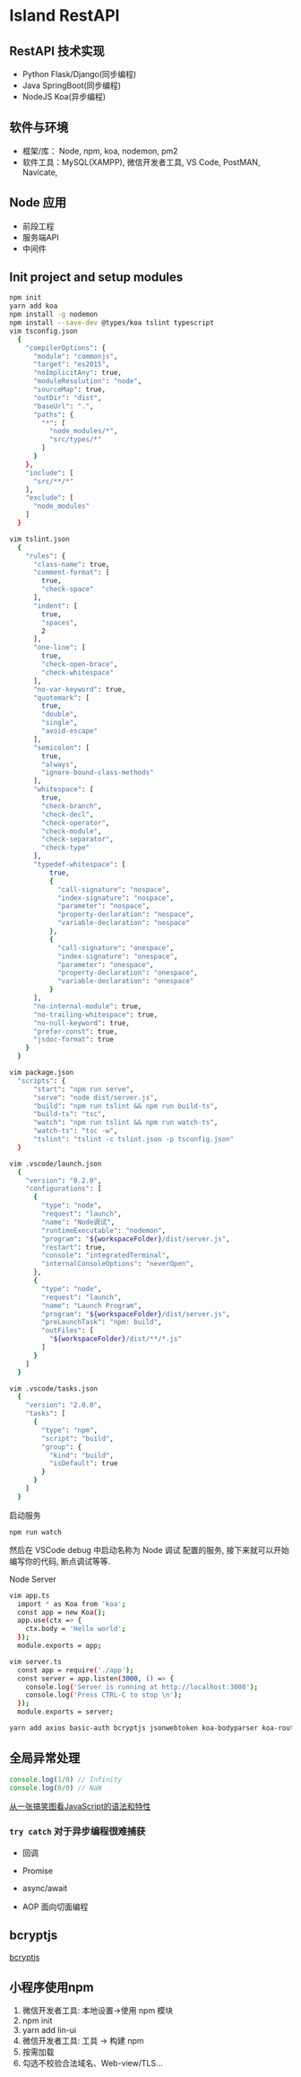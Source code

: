 # Island RestAPI

## RestAPI 技术实现

- Python Flask/Django(同步编程)
- Java SpringBoot(同步编程)
- NodeJS Koa(异步编程)

## 软件与环境

- 框架/库： Node, npm, koa, nodemon, pm2
- 软件工具：MySQL(XAMPP), 微信开发者工具, VS Code, PostMAN, Navicate,

## Node 应用

- 前段工程
- 服务端API
- 中间件

## Init project and setup modules

```sh
npm init
yarn add koa
npm install -g nodemon
npm install --save-dev @types/koa tslint typescript
vim tsconfig.json
  {
    "compilerOptions": {
      "module": "commonjs",
      "target": "es2015",
      "noImplicitAny": true,
      "moduleResolution": "node",
      "sourceMap": true,
      "outDir": "dist",
      "baseUrl": ".",
      "paths": {
        "*": [
          "node_modules/*",
          "src/types/*"
        ]
      }
    },
    "include": [
      "src/**/*"
    ],
    "exclude": [
      "node_modules"
    ]
  }

vim tslint.json
  {
    "rules": {
      "class-name": true,
      "comment-format": [
        true,
        "check-space"
      ],
      "indent": [
        true,
        "spaces",
        2
      ],
      "one-line": [
        true,
        "check-open-brace",
        "check-whitespace"
      ],
      "no-var-keyword": true,
      "quotemark": [
        true,
        "double",
        "single",
        "avoid-escape"
      ],
      "semicolon": [
        true,
        "always",
        "ignore-bound-class-methods"
      ],
      "whitespace": [
        true,
        "check-branch",
        "check-decl",
        "check-operator",
        "check-module",
        "check-separator",
        "check-type"
      ],
      "typedef-whitespace": [
          true,
          {
            "call-signature": "nospace",
            "index-signature": "nospace",
            "parameter": "nospace",
            "property-declaration": "nospace",
            "variable-declaration": "nospace"
          },
          {
            "call-signature": "onespace",
            "index-signature": "onespace",
            "parameter": "onespace",
            "property-declaration": "onespace",
            "variable-declaration": "onespace"
          }
      ],
      "no-internal-module": true,
      "no-trailing-whitespace": true,
      "no-null-keyword": true,
      "prefer-const": true,
      "jsdoc-format": true
    }
  }

vim package.json
  "scripts": {
      "start": "npm run serve",
      "serve": "node dist/server.js",
      "build": "npm run tslint && npm run build-ts",
      "build-ts": "tsc",
      "watch": "npm run tslint && npm run watch-ts",
      "watch-ts": "tsc -w",
      "tslint": "tslint -c tslint.json -p tsconfig.json"
  }

vim .vscode/launch.json
  {
    "version": "0.2.0",
    "configurations": [
      {
        "type": "node",
        "request": "launch",
        "name": "Node调试",
        "runtimeExecutable": "nodemon",
        "program": "${workspaceFolder}/dist/server.js",
        "restart": true,
        "console": "integratedTerminal",
        "internalConsoleOptions": "neverOpen",
      },
      {
        "type": "node",
        "request": "launch",
        "name": "Launch Program",
        "program": "${workspaceFolder}/dist/server.js",
        "preLaunchTask": "npm: build",
        "outFiles": [
          "${workspaceFolder}/dist/**/*.js"
        ]
      }
    ]
  }

vim .vscode/tasks.json
  {
    "version": "2.0.0",
    "tasks": [
      {
        "type": "npm",
        "script": "build",
        "group": {
          "kind": "build",
          "isDefault": true
        }
      }
    ]
  }
```

启动服务

`npm run watch`

然后在 VSCode debug 中启动名称为 Node 调试 配置的服务, 接下来就可以开始编写你的代码, 断点调试等等.

Node Server

```sh
vim app.ts
  import * as Koa from 'koa';
  const app = new Koa();
  app.use(ctx => {
    ctx.body = 'Hello world';
  });
  module.exports = app;

vim server.ts
  const app = require('./app');
  const server = app.listen(3000, () => {
    console.log('Server is running at http://localhost:3000');
    console.log('Press CTRL-C to stop \n');
  });
  module.exports = server;
```

```sh
yarn add axios basic-auth bcryptjs jsonwebtoken koa-bodyparser koa-router lodash mysql2 npm-check require-directory sequelize validator
```

## 全局异常处理

```js
console.log(1/0) // Infinity
console.log(0/0) // NaN
```

[从一张搞笑图看JavaScript的语法和特性](https://blog.kaaass.net/archives/929?hmsr=toutiao.io&utm_medium=toutiao.io&utm_source=toutiao.io)

### `try catch` 对于异步编程很难捕获

- 回调
- Promise
- async/await

- AOP 面向切面编程

## bcryptjs

[bcryptjs](https://medium.com/@paulrohan/how-bcryptjs-works-90ef4cb85bf4)

## 小程序使用npm

1. 微信开发者工具: 本地设置->使用 npm 模块
2. npm init
3. yarn add lin-ui
4. 微信开发者工具: 工具 -> 构建 npm
5. 按需加载
6. 勾选不校验合法域名、Web-view/TLS...
